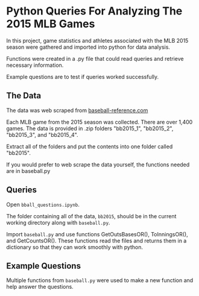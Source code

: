 # Python Queries For Analyzing The 2015 MLB Games
In this project, game statistics and athletes associated with the MLB 2015 season were gathered and imported into python for data analysis.

Functions were created in a .py file that could read queries and retrieve necessary information.

Example questions are to test if queries worked successfully. 

## The Data
The data was web scraped from [baseball-reference.com](https://www.baseball-reference.com/)

Each MLB game from the 2015 season was collected. There are over 1,400 games. The data is provided in .zip folders "bb2015_1", "bb2015_2", "bb2015_3", and "bb2015_4".

Extract all of the folders and put the contents into one folder called "bb2015". 

If you would prefer to web scrape the data yourself, the functions needed are in baseball.py

## Queries
Open `bball_questions.ipynb`. 

The folder containing all of the data, `bb2015`, should be in the current working directory along with `baseball.py`. 

Import `baseball.py` and use functions GetOutsBasesOR(), ToInningsOR(), and GetCountsOR(). These functions read the files and returns them in a dictionary so that they can work smoothly with python.

## Example Questions

Multiple functions from `baseball.py` were used to make a new function and help answer the questions.
